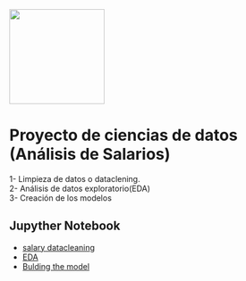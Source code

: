 <img src="https://github.com/luishernand/pandas_fundamentals/blob/master/logo4.JPG?raw=true" height = 170 width=170 alt=" ">  

# Proyecto de ciencias de datos (Análisis de Salarios)  

1- Limpieza de datos o dataclening.  
2- Análisis de datos exploratorio(EDA)  
3- Creación de los modelos  

## Jupyther Notebook  

- [salary datacleaning](https://nbviewer.jupyter.org/github/luishernand/proyecto-ciencia-de-datos-paying-number/blob/master/EDA.ipynb)
- [EDA](https://nbviewer.jupyter.org/github/luishernand/proyecto-ciencia-de-datos-paying-number/blob/master/EDA.ipynb)
- [Bulding the model](https://nbviewer.jupyter.org/github/luishernand/proyecto-ciencia-de-datos-paying-number/blob/master/model_builnding.ipynb)
